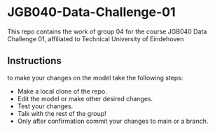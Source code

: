 # JGB040-Data-Challenge-01
This repo contains the work of group 04 for the course JGB040 Data Challenge 01, affiliated to Technical University of Eindehoven

## Instructions 
to make your changes on the model take the following steps:

- Make a local clone of the repo.
- Edit the model or make other desired changes.
- Test your changes.
- Talk with the rest of the group!
- Only after confirmation commit your changes to main or a branch.
